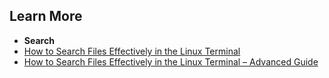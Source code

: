 

## Learn More
- **Search**
- [How to Search Files Effectively in the Linux Terminal](https://www.freecodecamp.org/news/how-to-search-files-in-the-linux-terminal/)
- [How to Search Files Effectively in the Linux Terminal – Advanced Guide](https://www.freecodecamp.org/news/how-to-search-files-effectively-in-linux/)